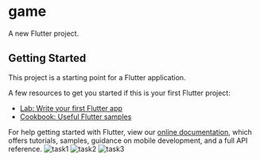 # game

A new Flutter project.

## Getting Started

This project is a starting point for a Flutter application.

A few resources to get you started if this is your first Flutter project:

- [Lab: Write your first Flutter app](https://flutter.dev/docs/get-started/codelab)
- [Cookbook: Useful Flutter samples](https://flutter.dev/docs/cookbook)

For help getting started with Flutter, view our
[online documentation](https://flutter.dev/docs), which offers tutorials,
samples, guidance on mobile development, and a full API reference.
![task1](https://user-images.githubusercontent.com/85924655/152944327-6a635eda-e168-4c1b-85df-54e651005cd8.png)
![task2](https://user-images.githubusercontent.com/85924655/152944419-dadd2112-ef7b-4cf1-8cf2-33159f8c97b5.png)
![task3](https://user-images.githubusercontent.com/85924655/152944433-eac615ff-e1e1-4cf4-a5d8-790c1a0087b4.png)
